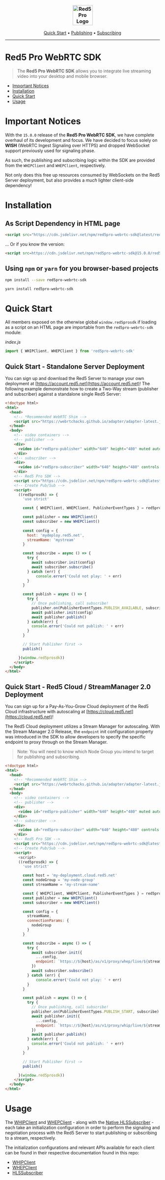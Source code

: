 <h3 align="center">
  <img src="assets/Red5_Truetime_black.png" alt="Red5 Pro Logo" height="65" />
</h3>
<p align="center">
  <a href="#">Quick Start</a> &bull;
  <a href="docs/whip-client.md">Publishing</a> &bull;
  <a href="docs/whep-client.md">Subscribing</a>
</p>

---

# Red5 Pro WebRTC SDK

> The **Red5 Pro WebRTC SDK** allows you to integrate live streaming video into your desktop and mobile browser.

* [Important Notices](#important-notices)
* [Installation](#installation)
* [Quick Start](#quick-start)
* [Usage](#usage)

# Important Notices

With the `15.0.0` release of the **Red5 Pro WebRTC SDK**, we have complete overhaul of its development and focus. We have decided to focus solely on **WISH** (WebRTC Ingest Signaling over HTTPS) and dropped WebSocket support previously used for signaling phase.

As such, the publishing and subscribing logic within the SDK are provided from the `WHIPClient` and `WHEPClient`, respectively.

Not only does this free up resources consumed by WebSockets on the Red5 Server deployment, but also provides a _much_ lighter client-side dependency!

# Installation

## As Script Dependency in HTML page

```html
<script src="https://cdn.jsdelivr.net/npm/red5pro-webrtc-sdk@latest/red5pro-sdk.min.js"></script>
```

... Or if you know the version:

```html
<script src=https://cdn.jsdelivr.net/npm/red5pro-webrtc-sdk@15.0.0/red5pro-sdk.min.js"></script>
```

## Using `npm` or `yarn` for you browser-based projects

```sh
npm install --save red5pro-webrtc-sdk
```

```sh
yarn install red5pro-webrtc-sdk
```

# Quick Start

All members exposed on the otherwise global `window.red5prosdk` if loading as a script on an HTML page are importable from the `red5pro-webrtc-sdk` module:

_index.js_

```js
import { WHIPClient, WHEPClient } from 'red5pro-webrtc-sdk'
```

## Quick Start - Standalone Server Deployment

You can sign up and download the Red5 Server to manage your own deployment at [https://account.red5.net](https://account.red5.net)! The following example demonstrate how to create a Two-Way stream (publisher and subscriber) against a standalone single Red5 Server:

```html
<!doctype html>
<html>
  <head>
    <!-- *Recommended WebRTC Shim -->
    <script src="https://webrtchacks.github.io/adapter/adapter-latest.js"></script>
  </head>
  <body>
    <!-- video containers -->
    <!-- publisher -->
    <div>
      <video id="red5pro-publisher" width="640" height="480" muted autoplay playsinline></video>
    </div>
    <!-- subscriber -->
    <div>
      <video id="red5pro-subscriber" width="640" height="480" controls autoplay playsinline></video>
    </div>
    <!-- Red5 Pro SDK -->
    <script src="https://cdn.jsdelivr.net/npm/red5pro-webrtc-sdk@latest/red5pro-sdk.min.js"></script>
    <!-- Create Pub/Sub -->
    <script>
      ((red5prosdk) => {
        'use strict'

        const { WHIPClient, WHEPClient, PublisherEventTypes } = red5prosdk

        const publisher = new WHIPClient()
        const subscriber = new WHEPClient()
        
        const config = {
          host: 'mydeploy.red5.net',
          streamName: 'mystream'
        }

        const subscribe = async () => {
          try {
            await subscriber.init(config)
            await subscriber.subscribe()
          } catch (err) {
              console.error('Could not play: ' + err)
          }
        }

        const publish = async () => {
          try {
            // Once publishing, call subscribe!
            publisher.on(PublisherEventTypes.PUBLISH_AVAILABLE, subscribe)
            await publisher.init(config)
            await publisher.publish()
          } catch(err) {
            console.error('Could not publish: ' + err)
          }
        }

        // Start Publisher first ->
        publish()

      }(window.red5prosdk))
    </script>
  </body>
</html>
```

## Quick Start - Red5 Cloud / StreamManager 2.0 Deployment

You can sign up for a Pay-As-You-Grow Cloud deployment of the Red5 Cloud infrastructure with autoscaling at [https://cloud.red5.net](https://cloud.red5.net)!

The Red5 Cloud deployment utilizes a Stream Manager for autoscaling. With the Stream Manager 2.0 Release, the `endpoint` init configuration property was introduced in the SDK to allow developers to specify the specific endpoint to proxy through on the Stream Manager.

> Note: You will need to know which Node Group you intend to target for publishing and subscribing.

```html
<!doctype html>
<html>
  <head>
    <!-- *Recommended WebRTC Shim -->
    <script src="https://webrtchacks.github.io/adapter/adapter-latest.js"></script>
  </head>
  <body>
    <!-- video containers -->
    <!-- publisher -->
    <div>
      <video id="red5pro-publisher" width="640" height="480" muted autoplay playsinline></video>
    </div>
    <!-- subscriber -->
    <div>
      <video id="red5pro-subscriber" width="640" height="480" controls autoplay playsinline></video>
    </div>
    <!-- Red5 Pro SDK -->
    <script src="https://cdn.jsdelivr.net/npm/red5pro-webrtc-sdk@latest/red5pro-sdk.min.js"></script>
    <!-- Create Pub/Sub -->
    <script>
      <script>
      ((red5prosdk) => {
        'use strict'

        const host = 'my-deployment.cloud.red5.net'
        const nodeGroup = 'my-node-group'
        const streamName = 'my-stream-name'

        const { WHIPClient, WHEPClient, PublisherEventTypes } = red5prosdk
        const publisher = new WHIPClient()
        const subscriber = new WHEPClient()

        const config = {
          streamName,
          connectionParams: {
            nodeGroup
          }
        }

        const subscribe = async () => {
          try {
            await subscriber.init({
              ...config,
              endpoint: `https://${host}/as/v1/proxy/whep/live/${streamName}`
            })
            await subscriber.subscribe()
          } catch (err) {
              console.error('Could not play: ' + err)
          }
        }

        const publish = async () => {
          try {
            // Once publishing, call subscribe!
            publisher.on(PublisherEventTypes.PUBLISH_START, subscribe)
            await publisher.init({
              ...config,
              endpoint: `https://${host}/as/v1/proxy/whip/live/${streamName}`
            })
            await publisher.publish()
          } catch(err) {
            console.error('Could not publish: ' + err)
          }
        }

        // Start Publisher first ->
        publish()

      }(window.red5prosdk))
    </script>
  </body>
</html>
```

# Usage

The [WHIPClient](docs/whip-client.md) and [WHEPClient](docs/whep-client.md) - along with the [Native HLSSubscriber](docs/hls-subscriber.md) - each take an initialization configuration in order to perform the signaling and negotiation process with the Red5 Server to start publishing or subscribing to a stream, respectively.

The initialization configurations and relevant APIs available for each client can be found in their respective documentation found in this repo:

* [WHIPClient](docs/whip-client.md)
* [WHEPClient](docs/whep-client.md)
* [HLSSubscriber](docs/hls-subscriber.md)